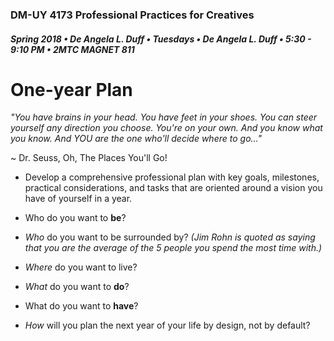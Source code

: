 ### DM-UY 4173 Professional Practices for Creatives
##### Spring 2018 • De Angela L. Duff • Tuesdays • De Angela L. Duff • 5:30 - 9:10 PM • 2MTC MAGNET 811

# One-year Plan

_"You have brains in your head. You have feet in your shoes. You can steer yourself any direction you choose. You're on your own. And you know what you know. And YOU are the one who'll decide where to go..."_

~ Dr. Seuss, Oh, The Places You'll Go!

* Develop a comprehensive professional plan with key goals, milestones, practical considerations, and tasks that are oriented around a vision you have of yourself in a year.

* Who do you want to **be**?
* *Who* do you want to be surrounded by? *(Jim Rohn is quoted as saying that you are the average of the 5 people you spend the most time with.)*
* *Where* do you want to live?
* *What* do you want to **do**?
* What do you want to **have**?
* *How* will you plan the next year of your life by design, not by default?




